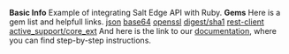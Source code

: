 **Basic Info**
Example of integrating Salt Edge API with Ruby.
**Gems**
Here is a gem list and helpfull links.
[json](http://ruby-doc.org/stdlib-2.0.0/libdoc/json/rdoc/JSON.html)
[base64](http://ruby-doc.org/stdlib-2.2.2/libdoc/base64/rdoc/Base64.html)
[openssl](http://ruby-doc.org/stdlib-2.0.0/libdoc/openssl/rdoc/OpenSSL.html)
[digest/sha1](http://ruby-doc.org/stdlib-2.1.0/libdoc/digest/rdoc/Digest.html)
[rest-client](http://ruby-doc.org/stdlib-2.1.0/libdoc/digest/rdoc/Digest/Class.html)
[active_support/core_ext](http://guides.rubyonrails.org/active_support_core_extensions.html)
And here is the link to our [documentation](https://docs.saltedge.com/), where you can find step-by-step instructions.

